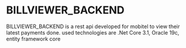 # BILLVIEWER_BACKEND
BILLVIEWER_BACKEND is a rest api developed for mobitel to view their latest payments done. used technologies are .Net Core 3.1, Oracle 19c, entity framework core 
